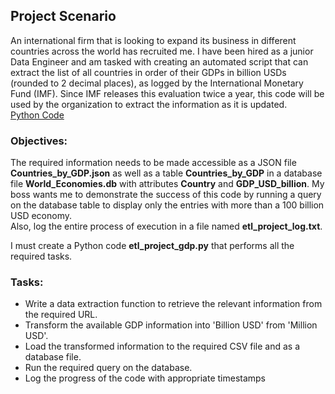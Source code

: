 ## Project Scenario
An international firm that is looking to expand its business in different countries across the world has recruited me. I have been hired as a junior Data Engineer and am tasked with creating an automated script that can extract the list of all countries in order of their GDPs in billion USDs (rounded to 2 decimal places), as logged by the International Monetary Fund (IMF). Since IMF releases this evaluation twice a year, this code will be used by the organization to extract the information as it is updated. \
[Python Code](https://github.com/alireza-gharibi/Portfolio/blob/main/ETL%20Project%20GDP/ETL%20Project%20GDP.ipynb)

### Objectives:
The required information needs to be made accessible as a JSON file **Countries_by_GDP.json** as well as a table **Countries_by_GDP** in a database file **World_Economies.db** with attributes **Country** and **GDP_USD_billion**.
My boss wants me to demonstrate the success of this code by running a query on the database table to display only the entries with more than a 100 billion USD economy.   
Also, log the entire process of execution in a file named **etl_project_log.txt**.

I must create a Python code **etl_project_gdp.py** that performs all the required tasks.
 
 ### Tasks: 

- Write a data extraction function to retrieve the relevant information from the required URL.
- Transform the available GDP information into 'Billion USD' from 'Million USD'.
- Load the transformed information to the required CSV file and as a database file.
- Run the required query on the database.
- Log the progress of the code with appropriate timestamps
